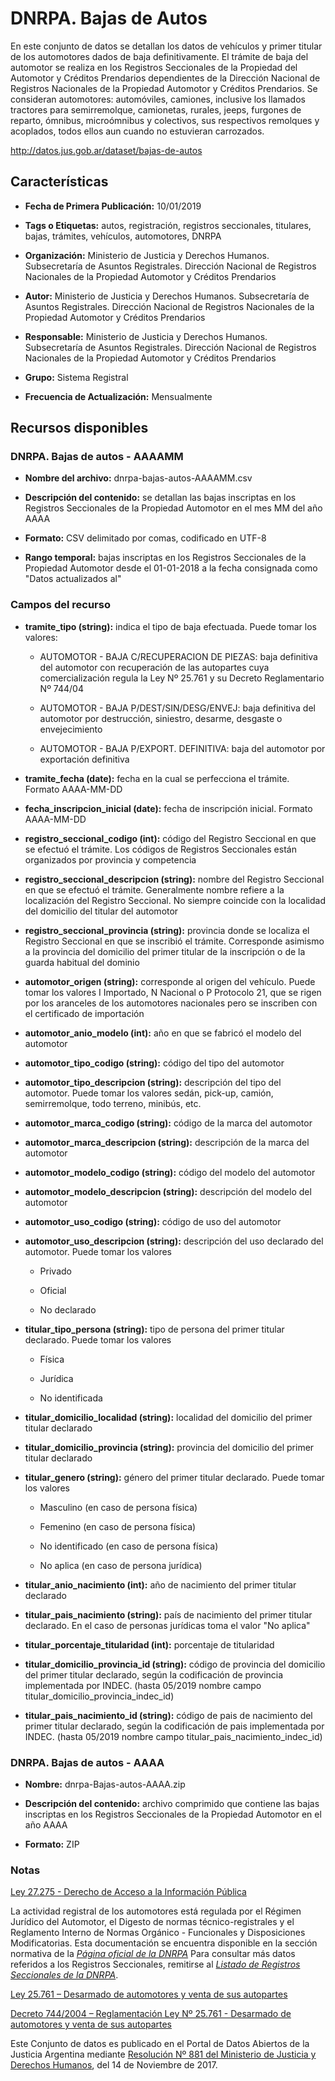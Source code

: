 DNRPA. Bajas de Autos
=====================

En este conjunto de datos se detallan los datos de vehículos y primer titular de los automotores dados de baja definitivamente. El trámite de baja del automotor se realiza en los Registros Seccionales de la Propiedad del Automotor y Créditos Prendarios dependientes de la Dirección Nacional de Registros Nacionales de la Propiedad Automotor y Créditos Prendarios. Se consideran automotores: automóviles, camiones, inclusive los llamados tractores para semirremolque, camionetas, rurales, jeeps, furgones de reparto, ómnibus, microómnibus y colectivos, sus respectivos remolques y acoplados, todos ellos aun cuando no estuvieran carrozados.

http://datos.jus.gob.ar/dataset/bajas-de-autos

Características
---------------

-   **Fecha de Primera Publicación:** 10/01/2019

-   **Tags o Etiquetas:** autos, registración, registros seccionales, titulares, bajas, trámites, vehículos, automotores, DNRPA

-   **Organización:** Ministerio de Justicia y Derechos Humanos. Subsecretaría de Asuntos Registrales. Dirección Nacional de Registros Nacionales de la Propiedad Automotor y Créditos Prendarios

-   **Autor:** Ministerio de Justicia y Derechos Humanos. Subsecretaría de Asuntos Registrales. Dirección Nacional de Registros Nacionales de la Propiedad Automotor y Créditos Prendarios

-   **Responsable:** Ministerio de Justicia y Derechos Humanos. Subsecretaría de Asuntos Registrales. Dirección Nacional de Registros Nacionales de la Propiedad Automotor y Créditos Prendarios

-   **Grupo:** Sistema Registral

-   **Frecuencia de Actualización:** Mensualmente

Recursos disponibles
--------------------

### DNRPA. Bajas de autos - AAAAMM

-   **Nombre del archivo:** dnrpa-bajas-autos-AAAAMM.csv

-   **Descripción del contenido:** se detallan las bajas inscriptas en los Registros Seccionales de la Propiedad Automotor en el mes MM del año AAAA

-   **Formato:** CSV delimitado por comas, codificado en UTF-8

-   **Rango temporal:** bajas inscriptas en los Registros Seccionales de la Propiedad Automotor desde el 01-01-2018 a la fecha consignada como "Datos actualizados al"

### Campos del recurso

-   **tramite_tipo (string):** indica el tipo de baja efectuada. Puede tomar los valores:

    -   AUTOMOTOR - BAJA C/RECUPERACION DE PIEZAS: baja definitiva del automotor con recuperación de las autopartes cuya comercialización regula la Ley Nº 25.761 y su Decreto Reglamentario Nº 744/04

    -   AUTOMOTOR - BAJA P/DEST/SIN/DESG/ENVEJ: baja definitiva del automotor por destrucción, siniestro, desarme, desgaste o envejecimiento

    -   AUTOMOTOR - BAJA P/EXPORT. DEFINITIVA: baja del automotor por exportación definitiva

-   **tramite_fecha (date):** fecha en la cual se perfecciona el trámite. Formato AAAA-MM-DD

-   **fecha_inscripcion_inicial (date):** fecha de inscripción inicial. Formato AAAA-MM-DD

-   **registro_seccional_codigo (int):** código del Registro Seccional en que se efectuó el trámite. Los códigos de Registros Seccionales están organizados por provincia y competencia

-   **registro_seccional_descripcion (string):** nombre del Registro Seccional en que se efectuó el trámite. Generalmente nombre refiere a la localización del Registro Seccional. No siempre coincide con la localidad del domicilio del titular del automotor

-   **registro_seccional_provincia (string):** provincia donde se localiza el Registro Seccional en que se inscribió el trámite. Corresponde asimismo a la provincia del domicilio del primer titular de la inscripción o de la guarda habitual del dominio

-   **automotor_origen (string):** corresponde al origen del vehículo. Puede tomar los valores I Importado, N Nacional o P Protocolo 21, que se rigen por los aranceles de los automotores nacionales pero se inscriben con el certificado de importación

-   **automotor_anio_modelo (int):** año en que se fabricó el modelo del automotor

-   **automotor_tipo_codigo (string):** código del tipo del automotor

-   **automotor_tipo_descripcion (string):** descripción del tipo del automotor. Puede tomar los valores sedán, pick-up, camión, semirremolque, todo terreno, minibús, etc.

-   **automotor_marca_codigo (string):** código de la marca del automotor

-   **automotor_marca_descripcion (string):** descripción de la marca del automotor

-   **automotor_modelo_codigo (string):** código del modelo del automotor

-   **automotor_modelo_descripcion (string):** descripción del modelo del automotor

-   **automotor_uso_codigo (string):** código de uso del automotor

-   **automotor_uso_descripcion (string):** descripción del uso declarado del automotor. Puede tomar los valores

    -   Privado

    -   Oficial

    -   No declarado

-   **titular_tipo_persona (string):** tipo de persona del primer titular declarado. Puede tomar los valores

    -   Física

    -   Jurídica

    -   No identificada

-   **titular_domicilio_localidad (string):** localidad del domicilio del primer titular declarado

-   **titular_domicilio_provincia (string):** provincia del domicilio del primer titular declarado

-   **titular_genero (string):** género del primer titular declarado. Puede tomar los valores

    -   Masculino (en caso de persona física)

    -   Femenino (en caso de persona física)

    -   No identificado (en caso de persona física)

    -   No aplica (en caso de persona jurídica)

-   **titular_anio_nacimiento (int):** año de nacimiento del primer titular declarado

-   **titular_pais_nacimiento (string):** país de nacimiento del primer titular declarado. En el caso de personas jurídicas toma el valor "No aplica"

-   **titular_porcentaje_titularidad (int):** porcentaje de titularidad

-   **titular_domicilio_provincia_id (string):** código de provincia del domicilio del primer titular declarado, según la codificación de provincia implementada por INDEC. (hasta 05/2019 nombre campo titular_domicilio_provincia_indec_id)

-   **titular_pais_nacimiento_id (string):** código de pais de nacimiento del primer titular declarado, según la codificación de pais implementada por INDEC. (hasta 05/2019 nombre campo titular_pais_nacimiento_indec_id)

### DNRPA. Bajas de autos - AAAA

-   **Nombre:** dnrpa-Bajas-autos-AAAA.zip

-   **Descripción del contenido:** archivo comprimido que contiene las bajas inscriptas en los Registros Seccionales de la Propiedad Automotor en el año AAAA

-   **Formato:** ZIP

### Notas

[Ley 27.275 - Derecho de Acceso a la Información Pública](http://servicios.infoleg.gob.ar/infolegInternet/anexos/265000-269999/265949/norma.htm)

La actividad registral de los automotores está regulada por el Régimen Jurídico del Automotor, el Digesto de normas técnico-registrales y el Reglamento Interno de Normas Orgánico - Funcionales y Disposiciones Modificatorias. Esta documentación se encuentra disponible en la sección normativa de la [*Página oficial de la DNRPA*](http://www.dnrpa.gov.ar/portal_dnrpa/regimenj2.php) Para consultar más datos referidos a los Registros Seccionales, remitirse al [*Listado de Registros Seccionales de la DNRPA*](http://datos.jus.gob.ar/dataset/listado-de-registros-seccionales-de-la-dnrnpa).

[Ley 25.761 – Desarmado de automotores y venta de sus autopartes](http://servicios.infoleg.gob.ar/infolegInternet/anexos/85000-89999/87496/norma.htm)

[Decreto 744/2004 – Reglamentación Ley Nº 25.761 - Desarmado de automotores y venta de sus autopartes](http://servicios.infoleg.gob.ar/infolegInternet/anexos/95000-99999/95763/norma.htm)

Este Conjunto de datos es publicado en el Portal de Datos Abiertos de la Justicia Argentina mediante [Resolución Nº 881 del Ministerio de Justicia y Derechos Humanos](http://datos.jus.gob.ar/resoluciones/RESOL-2017-881-APN-MJ.pdf), del 14 de Noviembre de 2017.
